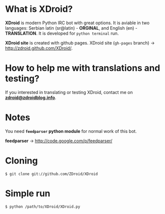 # What is XDroid?

**XDroid** is modern Python IRC bot with great options. It is aviable in two languages: Serbian latin (sr@latin) - **ORGINAL**, and English (en) - **TRANSLATION**. It is developed for `python terminal` run.

**XDroid site** is created with github pages. XDroid site (`gh-pages` branch) → http://zdroid.github.com/XDroid/.

# How to help me with translations and testing?

If you interested in translating or testing XDroid, contact me on **zdroid@zdroidblog.info**.

# Notes

You need **`feedparser` python module** for normal work of this bot.

<b>feedparser</b> → http://code.google.com/p/feedparser/

# Cloning

```
$ git clone git://github.com/ZDroid/XDroid
```

# Simple run

```
$ python /path/to/XDroid/XDroid.py
```
